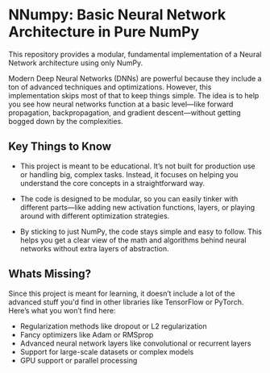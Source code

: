 # NNumpy: Basic Neural Network Architecture in Pure NumPy

This repository provides a modular, fundamental implementation of a Neural Network architecture using only NumPy.

Modern Deep Neural Networks (DNNs) are powerful because they include a ton of advanced techniques and optimizations. However, this implementation skips most of that to keep things simple. The idea is to help you see how neural networks function at a basic level—like forward propagation, backpropagation, and gradient descent—without getting bogged down by the complexities.

## Key Things to Know

- This project is meant to be educational. It’s not built for production use or handling big, complex tasks. Instead, it focuses on helping you understand the core concepts in a straightforward way.

- The code is designed to be modular, so you can easily tinker with different parts—like adding new activation functions, layers, or playing around with different optimization strategies.

- By sticking to just NumPy, the code stays simple and easy to follow. This helps you get a clear view of the math and algorithms behind neural networks without extra layers of abstraction.

## Whats Missing?

Since this project is meant for learning, it doesn’t include a lot of the advanced stuff you'd find in other libraries like TensorFlow or PyTorch. Here’s what you won’t find here:

- Regularization methods like dropout or L2 regularization
- Fancy optimizers like Adam or RMSprop
- Advanced neural network layers like convolutional or recurrent layers
- Support for large-scale datasets or complex models
- GPU support or parallel processing